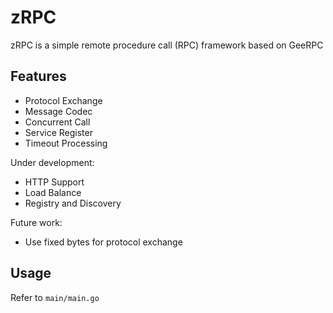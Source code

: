 # zRPC
zRPC is a simple remote procedure call (RPC) framework based on GeeRPC

## Features

- Protocol Exchange
- Message Codec
- Concurrent Call
- Service Register
- Timeout Processing

Under development:

- HTTP Support
- Load Balance
- Registry and Discovery

Future work:

- Use fixed bytes for protocol exchange

## Usage
Refer to `main/main.go`
